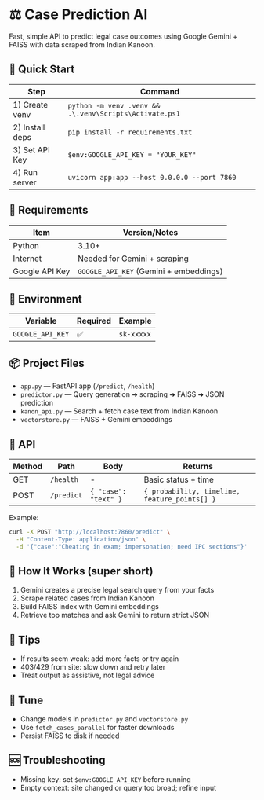 # ⚖️ Case Prediction AI

Fast, simple API to predict legal case outcomes using Google Gemini + FAISS with data scraped from Indian Kanoon.

## 🚀 Quick Start
| Step | Command |
|---|---|
| 1) Create venv | `python -m venv .venv && .\.venv\Scripts\Activate.ps1` |
| 2) Install deps | `pip install -r requirements.txt` |
| 3) Set API Key | `$env:GOOGLE_API_KEY = "YOUR_KEY"` |
| 4) Run server | `uvicorn app:app --host 0.0.0.0 --port 7860` |

## 🔧 Requirements
| Item | Version/Notes |
|---|---|
| Python | 3.10+ |
| Internet | Needed for Gemini + scraping |
| Google API Key | `GOOGLE_API_KEY` (Gemini + embeddings) |

## 🔐 Environment
| Variable | Required | Example |
|---|---|---|
| `GOOGLE_API_KEY` | ✅ | `sk-xxxxx` |

## 📦 Project Files
- `app.py` — FastAPI app (`/predict`, `/health`)
- `predictor.py` — Query generation ➜ scraping ➜ FAISS ➜ JSON prediction
- `kanon_api.py` — Search + fetch case text from Indian Kanoon
- `vectorstore.py` — FAISS + Gemini embeddings

## 📡 API
| Method | Path | Body | Returns |
|---|---|---|---|
| GET | `/health` | - | Basic status + time |
| POST | `/predict` | `{ "case": "text" }` | `{ probability, timeline, feature_points[] }` |

Example:
```bash
curl -X POST "http://localhost:7860/predict" \
  -H "Content-Type: application/json" \
  -d '{"case":"Cheating in exam; impersonation; need IPC sections"}'
```

## 🧠 How It Works (super short)
1) Gemini creates a precise legal search query from your facts
2) Scrape related cases from Indian Kanoon
3) Build FAISS index with Gemini embeddings
4) Retrieve top matches and ask Gemini to return strict JSON

## 🧪 Tips
- If results seem weak: add more facts or try again
- 403/429 from site: slow down and retry later
- Treat output as assistive, not legal advice

## 🧩 Tune
- Change models in `predictor.py` and `vectorstore.py`
- Use `fetch_cases_parallel` for faster downloads
- Persist FAISS to disk if needed

## 🆘 Troubleshooting
- Missing key: set `$env:GOOGLE_API_KEY` before running
- Empty context: site changed or query too broad; refine input
